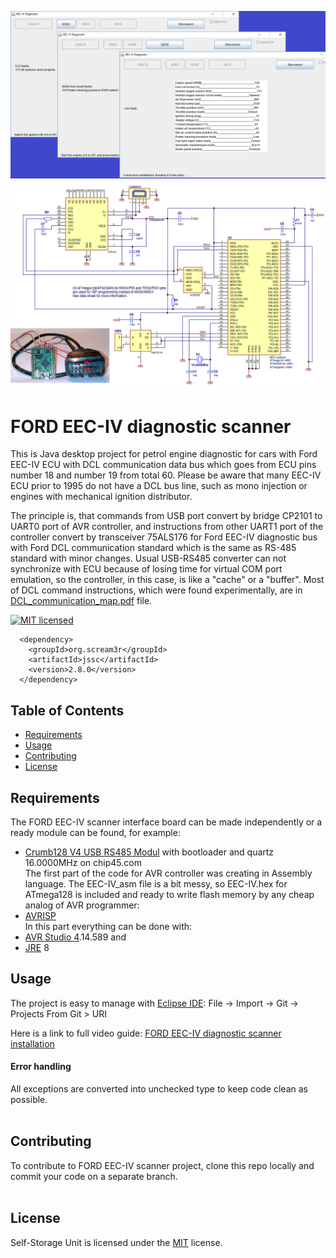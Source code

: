 ![Alt text](Ford_EEC-IV_scanner_app.png)
![Alt text](Ford_EEC-IV_scanner.png)

FORD EEC-IV diagnostic scanner
==============================
This is Java desktop project for petrol engine diagnostic for cars with
Ford EEC-IV ECU with DCL communication data bus which goes from ECU pins number 18 and number 19 from total 60.
Please be aware that many EEC-IV ECU prior to 1995 do not have a DCL bus line, such as mono injection or engines with mechanical ignition distributor.

The principle is, that commands from USB port convert by bridge CP2101 to UART0 port of AVR controller, and instructions from other UART1 port of the controller convert by transceiver 75ALS176 for Ford EEC-IV diagnostic bus with Ford DCL communication standard which is the same as RS-485 standard with minor changes.
Usual USB-RS485 converter can not synchronize with ECU because of losing time for virtual COM port emulation, so the controller, in this case, is like a "cache" or a "buffer". Most of DCL command instructions, which were found experimentally, are in [DCL_communication_map.pdf][commap] file.
 
[![MIT licensed](https://img.shields.io/badge/license-MIT-blue.svg)](https://github.com/babroval/ford-eec-iv-scanner/blob/master/LICENSE)
```
  <dependency>
    <groupId>org.scream3r</groupId>
    <artifactId>jssc</artifactId>
    <version>2.8.0</version>
  </dependency>
```
Table of Contents
-----------------
  * [Requirements](#requirements)
  * [Usage](#usage)
  * [Contributing](#contributing)
  * [License](#license)  

Requirements
------------
  The FORD EEC-IV scanner interface board can be made independently or a ready module can be found, for example:
  * [Crumb128 V4 USB RS485 Modul][crumb128] with bootloader and quartz 16.0000MHz on chip45.com
  <br/>The first part of the code for AVR controller was creating in Assembly language. The EEC-IV_asm file is a bit messy, so EEC-IV.hex for ATmega128 is included and ready to write flash memory by any cheap analog of AVR programmer:
  * [AVRISP][avrisp]
  <br/>In this part everything can be done with:
  * [AVR Studio 4][avr].14.589 and
  * [JRE][jre] 8


Usage
-----
The project is easy to manage with [Eclipse IDE][eclipse]:
File -> Import -> Git -> Projects From Git > URI

Here is a link to full video guide:
[FORD EEC-IV diagnostic scanner installation][video]  

#### Error handling
All exceptions are converted into unchecked type to
keep code clean as possible.
<br/>
<br/>

Contributing
------------
To contribute to FORD EEC-IV scanner project, clone this repo locally and  
commit your code on a separate branch.
<br/>
<br/>

License
-------
Self-Storage Unit is licensed under the [MIT][mit] license.  

[commap]: https://github.com/babroval/ford-eec-iv-diagnostic/blob/master/DCL_communication_map.pdf/
[avrisp]: https://www.microchip.com/developmenttools/ProductDetails/atavrisp2
[crumb128]: https://www.chip45.com/atmega128-usb-rs485-module.html
[avr]: http://www.microchip.com/mplab/avr-support/avr-and-sam-downloads-archive
[jre]: https://www.java.com/en/download/
[eclipse]: https://www.eclipse.org/downloads/
[video]: https://youtu.be/0mJQrj8HoHk/
[mit]: https://github.com/babroval/ford-eec-iv-scanner/blob/master/LICENSE/

